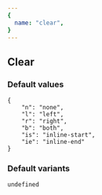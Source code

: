 ```yaml
---
{
  name: "clear",
}
---
```


## Clear

### Default values
<!-- defaults.values.start -->
```
{
    "n": "none",
    "l": "left",
    "r": "right",
    "b": "both",
    "is": "inline-start",
    "ie": "inline-end"
}
```
<!-- defaults.values.end -->


### Default variants
<!-- defaults.variants.start -->
```
undefined
```
<!-- defaults.variants.end -->